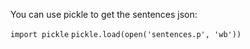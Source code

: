 You can use pickle to get the sentences json:

```import pickle```
```pickle.load(open('sentences.p', 'wb'))```